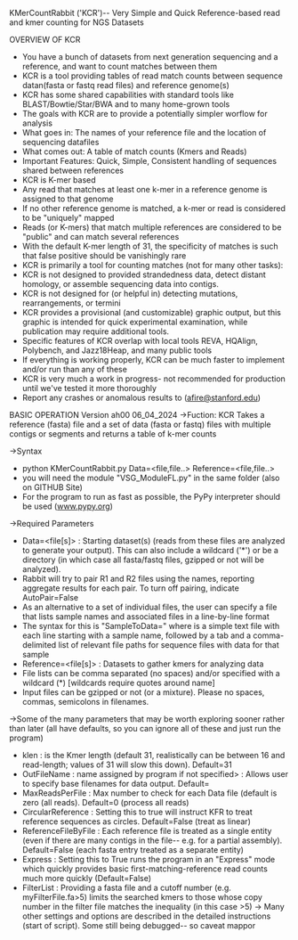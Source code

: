 KMerCountRabbit ('KCR')-- Very Simple and Quick Reference-based read and kmer counting for NGS Datasets

OVERVIEW OF KCR
- You have a bunch of datasets from next generation sequencing and a reference, and want to count matches between them
- KCR is a tool providing tables of read match counts between sequence datan(fasta or fastq read files) and reference genome(s)
- KCR has some shared capabilities with standard tools like BLAST/Bowtie/Star/BWA and to many home-grown tools
- The goals with KCR are to provide a potentially simpler worflow for analysis
-   What goes in: The names of your reference file and the location of sequencing datafiles
-   What comes out: A table of match counts (Kmers and Reads)
-   Important Features: Quick, Simple, Consistent handling of sequences shared between references 
- KCR is K-mer based
-   Any read that matches at least one k-mer in a reference genome is assigned to that genome
-   If no other reference genome is matched, a k-mer or read is considered to be "uniquely" mapped
-   Reads (or K-mers) that match multiple references are considered to be "public" and can match several references
-   With the default K-mer length of 31, the specificity of matches is such that false positive should be vanishingly rare
- KCR is primarily a tool for counting matches (not for many other tasks):
-   KCR is not designed to provided strandedness data, detect distant homology, or assemble sequencing data into contigs.
-   KCR is not designed for (or helpful in) detecting mutations, rearrangements, or termini
-   KCR provides a provisional (and customizable) graphic output, but this graphic is intended for quick experimental examination, while publication may require additional tools.
- Specific features of KCR overlap with local tools REVA, HQAlign, Polybench, and Jazz18Heap, and many public tools
- If everything is working properly, KCR can be much faster to implement and/or run than any of these
- KCR is very much a work in progress- not recommended for production until we've tested it more thoroughly
- Report any crashes or anomalous results to (afire@stanford.edu) 

BASIC OPERATION
Version ah00 06_04_2024
->Fuction: KCR Takes a reference (fasta) file and a set of data (fasta or fastq) files with multiple contigs or segments and returns a table of k-mer counts

->Syntax
 - python KMerCountRabbit<ver>.py  Data=<file,file..>  Reference=<file,file..>
 -   you will need the module "VSG_ModuleFL.py" in the same folder (also on GITHUB Site)
 - For the program to run as fast as possible, the PyPy interpreter should be used (www.pypy.org)

->Required Parameters
 - Data=<file[s]> : Starting dataset(s) (reads from these files are analyzed to generate your output).  This can also include a wildcard ('*') or be a directory (in which case all fasta/fastq files, gzipped or not will be analyzed).
 -   Rabbit will try to pair R1 and R2 files using the names, reporting aggregate results for each pair.  To turn off pairing, indicate AutoPair=False
 -   As an alternative to a set of individual files, the user can specify a file that lists sample names and associated files in a line-by-line format
 -   The syntax for this is "SampleToData=<myfile>" where <myfile> is a simple text file with each line starting with a sample name, followed by a tab and a comma-delimited list of relevant file paths for sequence files with data for that sample
 - Reference=<file[s]> : Datasets to gather kmers for analyzing data
 -   File lists can be comma separated (no spaces) and/or specified with a wildcard (*) [wildcards require quotes around name]
 -   Input files can be gzipped or not (or a mixture). Please no spaces, commas, semicolons in filenames.

->Some of the many parameters that may be worth exploring sooner rather than later (all have defaults, so you can ignore all of these and just run the program) 
 - klen : is the Kmer length (default 31, realistically can be between 16 and read-length; values of 31 will slow this down). Default=31
 - OutFileName : name assigned by program if not specified> : Allows user to specify base filenames for data output. Default=<autoassigned name> 
 - MaxReadsPerFile : Max number to check for each Data file (default is zero (all reads).  Default=0 (process all reads)
 - CircularReference : Setting this to true will instruct KFR to treat reference sequences as circles.  Default=False (treat as linear)
 - ReferenceFileByFile : Each reference file is treated as a single entity (even if there are many contigs in the file-- e.g. for a partial assembly).  Default=False (each fasta entry treated as a separate entity)
 - Express : Setting this to True runs the program in an "Express" mode which quickly provides basic first-matching-reference read counts much more quickly (Default=False)
 - FilterList : Providing a fasta file and a cutoff number (e.g. myFilterFile.fa>5) limits the searched kmers to those whose copy number in the filter file matches the inequality (in this case >5)
-> Many other settings and options are described in the detailed instructions (start of script). Some still being debugged-- so caveat mappor
